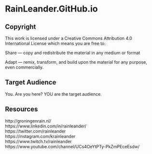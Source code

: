 # RainLeander.GitHub.io
## Copyright

<p>This work is licensed under a Creative Commons Attribution 4.0 International License which means you are free to:</p>
<p>Share — copy and redistribute the material in any medium or format</p>
<p>Adapt — remix, transform, and build upon the material for any purpose, even commercially.</p>

## Target Audience

<p>You. Are you here? YOU are the target audience.</p>

## Resources

<p>http://groningenrain.nl/<br>
https://www.linkedin.com/in/rainleander/<br>
https://twitter.com/rainleander<br>
https://instagram.com/krainleander<br>
https://www.twitch.tv/rainleander<br>
https://www.youtube.com/channel/UCs4OeYtPTy-PkZmPEceEsdw/</p>
